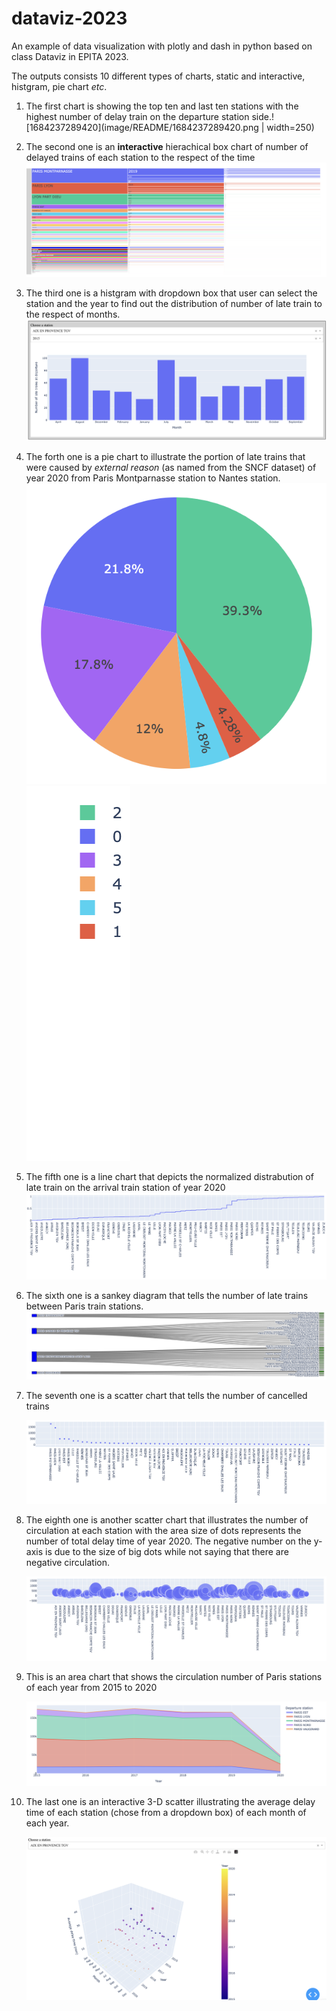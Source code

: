 # dataviz-2023

An example of data visualization with plotly and dash in python based on class Dataviz in EPITA 2023.

The outputs consists 10 different types of charts, static and interactive, histgram, pie chart *etc*.

1. The first chart is showing the top ten and last ten stations with the highest number of delay train on the departure station side.![1684237289420](image/README/1684237289420.png | width=250)



2. The second one is an **interactive** hierachical box chart of number of delayed trains of each station to the respect of the time![1684237387200](image/README/1684237387200.png)



3. The third one is a histgram with dropdown box that user can select the station and the year to find out the distribution of number of late train to the respect of months.![1684237516188](image/README/1684237516188.png)



4. The forth one is a pie chart to illustrate the portion of late trains that were caused by *external reason* (as named from the SNCF dataset) of year 2020 from Paris Montparnasse station to Nantes station.![1684237709035](image/README/1684237709035.png)![1684237674936](image/README/1684237674936.png)



5. The fifth one is a line chart that depicts the normalized distrabution of late train on the arrival train station of year 2020![1684237857860](image/README/1684237857860.png)


6. The sixth one is a sankey diagram that tells the number of late trains between Paris train stations.![1684238048595](image/README/1684238048595.png)


7. The seventh one is a scatter chart that tells the number of cancelled trains

   ![1684238137020](image/README/1684238137020.png)


8. The eighth one is another scatter chart that illustrates the number of circulation at each station with the area size of dots represents the number of total delay time of year 2020. The negative number on the y-axis is due to the size of big dots while not saying that there are negative circulation.

   ![1684238273260](image/README/1684238273260.png)


9. This is an area chart that shows the circulation number of Paris stations of each year from 2015 to 2020

   ![1684238462622](image/README/1684238462622.png)



10. The last one is an interactive 3-D scatter illustrating the average delay time of each station (chose from a dropdown box) of each month of each year.

    ![1684238609399](image/README/1684238609399.png)
